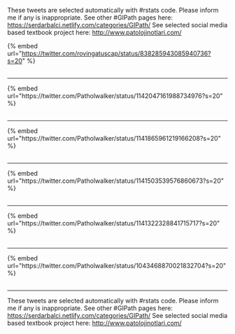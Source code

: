 

These tweets are selected automatically with #rstats code. Please inform me if any is inappropriate.
See other #GIPath pages here: https://serdarbalci.netlify.com/categories/GIPath/ 
See selected social media based textbook project here: http://www.patolojinotlari.com/

{% embed url="https://twitter.com/rovingatuscap/status/838285943085940736?s=20" %}<br>
<br>
<hr>
{% embed url="https://twitter.com/Patholwalker/status/1142047161988734976?s=20" %}<br>
<br>
<hr>
{% embed url="https://twitter.com/Patholwalker/status/1141865961219166208?s=20" %}<br>
<br>
<hr>
{% embed url="https://twitter.com/Patholwalker/status/1141503539576860673?s=20" %}<br>
<br>
<hr>
{% embed url="https://twitter.com/Patholwalker/status/1141322328841715717?s=20" %}<br>
<br>
<hr>
{% embed url="https://twitter.com/Patholwalker/status/1043468870021832704?s=20" %}<br>
<br>
<hr>


These tweets are selected automatically with #rstats code. Please inform me if any is inappropriate.
See other #GIPath pages here: https://serdarbalci.netlify.com/categories/GIPath/ 
See selected social media based textbook project here: http://www.patolojinotlari.com/
